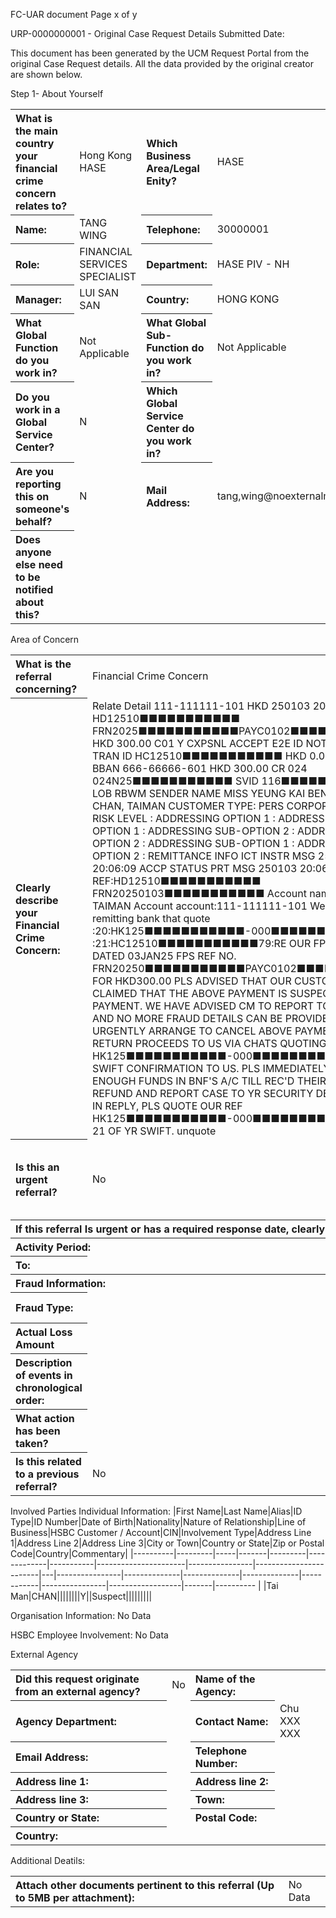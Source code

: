 FC-UAR document
Page x of y

URP-0000000001 - Original Case Request Details
Submitted Date:

This document has been generated by the UCM Request Portal from the original Case Request details. All the data provided by the original creator are shown below.

Step 1- About Yourself
<table style='text-align:left'><tr><th>What is the main country your financial crime concern relates to?</th><td>Hong Kong HASE</td><th>Which Business Area/Legal Enity?</th><td>HASE</td></tr><tr><th>Name:</th><td>TANG WING</td><th>Telephone:</th><td>30000001</td></tr><tr><th>Role:</th><td>FINANCIAL SERVICES SPECIALIST</td><th>Department:</th><td>HASE PIV - NH</td></tr><tr><th>Manager:</th><td>LUI SAN SAN</td><th>Country:</th><td>HONG KONG</td></tr><tr><th>What Global Function do you work in?</th><td>Not Applicable</td><th>What Global Sub-Function do you work in?</th><td>Not Applicable</td></tr><tr><th>Do you work in a Global Service Center?</th><td>N</td><th>Which Global Service Center do you work in?</th><td></td></tr><tr><th>Are you reporting this on someone's behalf?</th><td>N</td><th>Mail Address:</th><td>tang,wing@noexternalmail.hsbc.com</td></tr><tr><th>Does anyone else need to be notified about this?</th><td></td></tr></table>

Area of Concern
<table style='text-align:left'><tr><th>What is the referral concerning?</th><td>Financial Crime Concern</td><th>Financial Crime Type:</th><td>External Fraud</td></tr><tr><th>Clearly describe your Financial Crime Concern:</th><td>Relate Detail 111-111111-101  HKD 250103 20:06:09 HD12510■■■■■■■■■■■ FRN2025■■■■■■■■■■■PAYC0102■■■■■■■■■■■ HKD 300.00 C01 Y CXPSNL ACCEPT E2E ID NOTPROVIDED TRAN ID HC12510■■■■■■■■■■■ HKD 0.00 DR 004 BBAN 666-66666-601 HKD 300.00 CR 024 024N25■■■■■■■■■■■ SVID 116■■■■■■■■■■■ LOB RBWM SENDER NAME MISS YEUNG KAI BENE.NAME CHAN, TAIMAN CUSTOMER TYPE: PERS CORPORATE TYPE : RISK LEVEL : ADDRESSING OPTION 1 : ADDRESSING SUB-OPTION 1 : ADDRESSING SUB-OPTION 2 : ADDRESSING OPTION 2 : ADDRESSING SUB-OPTION 1 : ADDRESSING SUB-OPTION 2 : REMITTANCE INFO ICT INSTR MSG 250103 20:06:09 ACCP STATUS PRT MSG 250103 20:06:09 ACSC REF:HD12510■■■■■■■■■■■  FRN20250103■■■■■■■■■■■  Account name: MR CHAN, TAIMAN Account account:111-111111-101  We are advised by remitting bank that quote :20:HK125■■■■■■■■■■■-000■■■■■■■■■■■ :21:HC12510■■■■■■■■■■■79:RE OUR FPS PAYMENT DATED 03JAN25 FPS REF NO. FRN20250■■■■■■■■■■■PAYC0102■■■■■■■■■■■ FOR HKD300.00 PLS ADVISED THAT OUR CUSTOMER CLAIMED THAT THE ABOVE PAYMENT IS SUSPECT A FRAUD PAYMENT. WE HAVE ADVISED CM TO REPORT TO THE POLICE AND NO MORE FRAUD DETAILS CAN BE PROVIDED. PLEASE URGENTLY ARRANGE TO CANCEL ABOVE PAYMENT AND RETURN PROCEEDS TO US VIA CHATS QUOTING OUR REF HK125■■■■■■■■■■■-000■■■■■■■■■■■ UNDER SWIFT CONFIRMATION TO US. PLS IMMEDIATELY HOLD ENOUGH FUNDS IN BNF'S A/C TILL REC'D THEIR D/A FOR REFUND AND REPORT CASE TO YR SECURITY DEPARTMENT. IN REPLY, PLS QUOTE OUR REF HK125■■■■■■■■■■■-000■■■■■■■■■■■ IN FIELD 21 OF YR SWIFT. unquote</td><th>Date submitter became aware of the activity:</th><td> </td></tr><tr><th>Is this an urgent referral?</th><td>No</td><th>Is there a date a response is required by?</th><td></td></tr><tr><th colspan='4'>If this referral Is urgent or has a required response date, clearly explain why.</th></tr><tr><th colspan='2'>Activity Period:</th><th>From:</th><td></td></tr><tr><th>To:</th><td colspan='3'></td></tr><tr><th colspan='4'>Fraud Information:</th></tr><tr><th>Fraud Type:</th><td></td><th>Saved Amount:</th><td></td></tr><tr><th>Actual Loss Amount</th><td></td><th>Currency:</th><td></td></tr><tr><th>Description of events in chronological order:</th><td></td><th>Has any action been taken?</th><td>No</td></tr><tr><th>What action has been taken?</th><td colspan='3'></td></tr><tr><th>Is this related to a previous referral?</th><td colspan='3'>No</td></tr></table>

Involved Parties
Individual Information:
|First Name|Last Name|Alias|ID Type|ID Number|Date of Birth|Nationality|Nature of Relationship|Line of Business|HSBC Customer / Account|CIN|Involvement Type|Address Line 1|Address Line 2|Address Line 3|City or Town|Country or State|Zip or Postal Code|Country|Commentary|
|----------|---------|-----|-------|---------|-------------|-----------|----------------------|----------------|------------------------|---|----------------|--------------|--------------|--------------|------------|----------------|------------------|-------|---------- |
|Tai Man|CHAN||||||||Y||Suspect|||||||||

Organisation Information:
No Data

HSBC Employee Involvement:
No Data

External Agency
<table style='text-align:left'><tr><th>Did this request originate from an external agency?</th><td>No</td><th>Name of the Agency:</th><td></td></tr><tr><th>Agency Department:</th><td></td><th>Contact Name:</th><td>Chu XXX XXX</td></tr><tr><th>Email Address:</th><td></td><th>Telephone Number:</th><td></td></tr><tr><th>Address line 1:</th><td></td><th>Address line 2:</th><td></td></tr><tr><th>Address line 3:</th><td></td><th>Town:</th><td></td></tr><tr><th>Country or State:</th><td></td><th>Postal Code:</th><td></td></tr><tr><th>Country:</th><td colspan='3'></td></tr></table>

Additional Deatils:
<table style='text-align:left'><tr><th>Attach other documents pertinent to this referral (Up to 5MB per attachment):</th><td colspan='3'>No Data</td></tr></table>